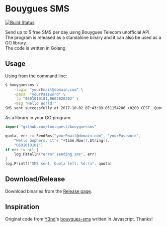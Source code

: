 # Bouygues SMS

[![Build Status](https://travis-ci.org/tomsquest/bouyguessms.svg?branch=master)](https://travis-ci.org/tomsquest/bouyguessms)

Send up to 5 free SMS per day using Bouygues Telecom unofficial API.  
The program is released as a standalone binary and it can also be used as a GO library.  
The code is written in Golang.  

## Usage

Using from the command line:

```bash
$ bouyguessms \
    -login "yourEmail@domain.com" \
    -pass  "yourPassword" \
    -to "0601010101,0602020202" \
    -msg "Hello World!"
SMS sent successfully at 2017-10-02 07:43:09.051154206 +0200 CEST. Quota left: 4.
```

As a library in your GO program:

```go
import "github.com/tomsquest/bouyguessms"

quota, err := SendSms("yourEmail@domain.com", "yourPassword",
    "Hello Gophers, it's "+time.Now().String(),
    "0601010101")
if err != nil {
    log.Fatalln("error sending sms", err)
}
log.Printf("SMS sent. Quota left: %d.\n", quota)
```

## Download/Release

Download binaries from the [Release page](https://github.com/tomsquest/bouyguessms/releases).

## Inspiration

Original code from [Y3nd](https://github.com/y3nd)'s [bouygues-sms](https://github.com/y3nd/bouygues-sms) written in Javascript. Thanks!